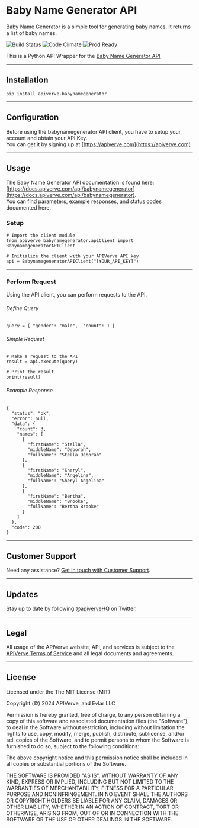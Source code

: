 Baby Name Generator API
============

Baby Name Generator is a simple tool for generating baby names. It returns a list of baby names.

![Build Status](https://img.shields.io/badge/build-passing-green)
![Code Climate](https://img.shields.io/badge/maintainability-B-purple)
![Prod Ready](https://img.shields.io/badge/production-ready-blue)

This is a Python API Wrapper for the [Baby Name Generator API](https://apiverve.com/marketplace/api/babynamegenerator)

---

## Installation
	pip install apiverve-babynamegenerator

---

## Configuration

Before using the babynamegenerator API client, you have to setup your account and obtain your API Key.  
You can get it by signing up at [https://apiverve.com](https://apiverve.com)

---

## Usage

The Baby Name Generator API documentation is found here: [https://docs.apiverve.com/api/babynamegenerator](https://docs.apiverve.com/api/babynamegenerator).  
You can find parameters, example responses, and status codes documented here.

### Setup

```
# Import the client module
from apiverve_babynamegenerator.apiClient import BabynamegeneratorAPIClient

# Initialize the client with your APIVerve API key
api = BabynamegeneratorAPIClient("[YOUR_API_KEY]")
```

---


### Perform Request
Using the API client, you can perform requests to the API.

###### Define Query

```
query = { "gender": "male",  "count": 1 }
```

###### Simple Request

```
# Make a request to the API
result = api.execute(query)

# Print the result
print(result)
```

###### Example Response

```
{
  "status": "ok",
  "error": null,
  "data": {
    "count": 3,
    "names": [
      {
        "firstName": "Stella",
        "middleName": "Deborah",
        "fullName": "Stella Deborah"
      },
      {
        "firstName": "Sheryl",
        "middleName": "Angelina",
        "fullName": "Sheryl Angelina"
      },
      {
        "firstName": "Bertha",
        "middleName": "Brooke",
        "fullName": "Bertha Brooke"
      }
    ]
  },
  "code": 200
}
```

---

## Customer Support

Need any assistance? [Get in touch with Customer Support](https://apiverve.com/contact).

---

## Updates
Stay up to date by following [@apiverveHQ](https://twitter.com/apiverveHQ) on Twitter.

---

## Legal

All usage of the APIVerve website, API, and services is subject to the [APIVerve Terms of Service](https://apiverve.com/terms) and all legal documents and agreements.

---

## License
Licensed under the The MIT License (MIT)

Copyright (&copy;) 2024 APIVerve, and Evlar LLC

Permission is hereby granted, free of charge, to any person obtaining a copy of this software and associated documentation files (the "Software"), to deal in the Software without restriction, including without limitation the rights to use, copy, modify, merge, publish, distribute, sublicense, and/or sell copies of the Software, and to permit persons to whom the Software is furnished to do so, subject to the following conditions:

The above copyright notice and this permission notice shall be included in all copies or substantial portions of the Software.

THE SOFTWARE IS PROVIDED "AS IS", WITHOUT WARRANTY OF ANY KIND, EXPRESS OR IMPLIED, INCLUDING BUT NOT LIMITED TO THE WARRANTIES OF MERCHANTABILITY, FITNESS FOR A PARTICULAR PURPOSE AND NONINFRINGEMENT. IN NO EVENT SHALL THE AUTHORS OR COPYRIGHT HOLDERS BE LIABLE FOR ANY CLAIM, DAMAGES OR OTHER LIABILITY, WHETHER IN AN ACTION OF CONTRACT, TORT OR OTHERWISE, ARISING FROM, OUT OF OR IN CONNECTION WITH THE SOFTWARE OR THE USE OR OTHER DEALINGS IN THE SOFTWARE.